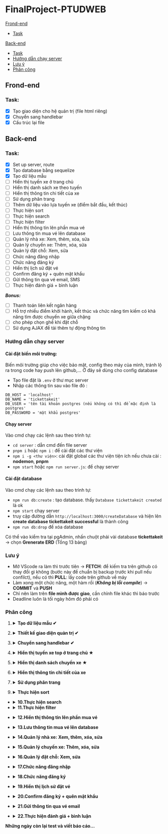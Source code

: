 ﻿# FinalProject-PTUDWEB

[Frond-end](#frond-end)
  * [Task](#task)
  
[Back-end](#back-end)
  * [Task](#task-1)
  * [Hướng dẫn chạy server](#hướng-dẫn-chạy-server)
  * [Lưu ý](#lưu-ý)
  * [Phân công](#phân-công)
  

## Frond-end
### Task:
- [X] Tạo giao diện cho hệ quản trị (file html riêng)
- [X] Chuyển sang handlebar
- [X] Cấu trúc lại file
## Back-end
### Task:
- [X] Set up server, route
- [X] Tạo database bằng sequelize
- [X] Tạo dữ liệu mẫu
- [ ] Hiển thị tuyến xe ở trang chủ
- [ ] Hiển thị danh sách xe theo tuyến
- [ ] Hiển thị thông tin chi tiết của xe
- [ ] Sử dụng phân trang
- [ ] Thêm dữ liệu vào lựa tuyến xe (điểm bắt đầu, kết thúc)
- [ ] Thực hiện sort
- [ ] Thực hiện search
- [ ] Thực hiện filter
- [ ] Hiển thị thông tin lên phần mua vé
- [ ] Lưu thông tin mua vé lên database
- [ ] Quản lý nhà xe: Xem, thêm, xóa, sửa
- [ ] Quản lý chuyến xe: Thêm, xóa, sửa
- [ ] Quản lý đặt chỗ: Xem, sửa
- [ ] Chức năng đăng nhập
- [ ] Chức năng đăng ký
- [ ] Hiển thị lịch sử đặt vé
- [ ] Confirm đăng ký + quên mật khẩu
- [ ] Gửi thông tin qua vé email, SMS
- [ ] Thực hiện đánh giá + bình luận

***Bonus:***
- [ ] Thanh toán liên kết ngân hàng
- [ ] Hỗ trợ nhiều điểm khởi hành, kết thúc và chức năng tìm kiếm có khả năng tìm được chuyến xe giữa chặng 
- [ ] cho phép chọn ghế khi đặt chỗ
- [ ] Sử dụng AJAX để tải thêm tự động thông tin
### Hướng dẫn chạy server
#### Cài đặt biến môi trường:
Biến môi trường giúp cho việc bảo mật, config theo máy của mình, tránh lộ ra trong code hay push lên github,... Ở đây sẽ dùng cho config database
- Tạo file đặt là `.env` ở thư mục server
- Nhập các thông tin sau vào file đó :
```
DB_HOST = 'localhost'
DB_NAME = 'tickettakeit'
DB_USER = 'tên tài khoản postgres (nếu không có thì để mặc định là postgres'
DB_PASSWORD = 'mật khẩu postgres'
```
#### Chạy server
Vào cmd chạy các lệnh sau theo trình tự:
- `cd server` : dẫn cmd đến file server
- `pnpm i` hoặc `npm i` : để cài đặt các thư viện
- `npm i -g <thư viện>`: cài đặt global các thư viện tiện ích nếu chưa cài : **nodemon**, **pnpm**
- `npm start` hoặc `npm run server.js`: để chạy server

#### Cài đặt database

 Vào cmd chạy các lệnh sau theo trình tự:
- `npm run db:create` : tạo database. thấy `Database tickettakeit created` là ok
- `npm start` chạy server
- truy cập đường dẫn `http://localhost:3000/createDatabase` và hiện lên **create database tickettakeit successful** là thành công
- `npm run db:drop` để xóa database

Có thể vào kiểm tra tại pgAdmin, nhấn chuột phải vài database **tickettakeit** -> chọn **Grenerate ERD** (Tổng 13 bảng)
### Lưu ý
- Mở VScode ra làm thì trước tiên &rarr; **FETCH**: để kiếm tra trên github có thay đổi gì không (bước này để chuẩn bị backup trước khi pull nếu confilct), nếu có thì **PULL**: lấy code trên github về máy
- Làm xong một chức năng, một hàm rồi (***Không bị lỗi compile***) &rarr; **COMMIT** và **PUSH**
- Chỉ nên làm trên **file mình được giao**, cần chỉnh file khác thì báo trước
- Deadline luôn là tối ngày hôm đó phải có
### Phân công
1. <details><summary> <b>Tạo dữ liệu mẫu 	&#10004</b> </summary>
    <ul><li>Người làm: Dũng</li>
    <li>Mô tả: Cần  có ít nhất 10 chuyến xe thuộc 4-5 nhà xe, 3-4 loại xe, có nội dung mô tả và hình ảnh minh hoạ đầy đủ. Thông tin nhà xe có thông tin đánh giá và bình luận đầy đủ</li>
    <li>Deadline: 18/12/2022</li>
    </ul>
  </detail>
  
2.  <details><summary> <b>Thiết kế giao diện quản trị 	&#10004</b> </summary>
    <ul><li>Người làm: Quỳnh, Niên</li>
    <li>Mô tả:  
    <ul>
          <li> Đăng nhập bằng tài khoản riêng</li>
          <li>Quản lý nhà xe: Xem, thêm, xóa, sửa</li>
          <li>Quản lý chuyến xe: Thêm, xóa, sửa</li>
          <li>Quản lý đặt chỗ: Xem, sửa</li>
          <li>Thiết kế html ở folder riêng của mình, xong xuôi thì để tất cả file html vào <b>client/views</b>.
             File hình, css, js để lần lượt ở <b>client/img</b>, <b>client/css</b>, <b>client/js</b> </li>
    </ul>
    </li>
    <li>Deadline: 18/12/2022</li>
    </ul>
  </detail>
  
3.  <details><summary> <b> Chuyển sang handlebar 	&#10004</b> </summary>
    <ul><li>Người làm: Hiện</li>
    <li>Mô tả: 
        <ul>
            <li>Chuyển các file html sang handlebar .hbs, 
                Lưu ý ở các thẻ mà server có thể truyền dữ liệu vào</li>
            <li>Sửa đường dẫn đến các file css, js ví dụ src="../public/css/style.css"
                thành src="/css/style.css" <i>(tham khảo file main.hbs trong client/views/layouts)</i>
            </li>
        </ul>
    </li>
    <li>Deadline: 19/12/2022</li>
    </ul>
  </detail>
  
4.  <details><summary> <b> Hiển thị tuyến xe top ở trang chủ &#9733</b> </summary>
    <ul><li>Người làm: </li>
    <li>Mô tả: 
        <ul>File làm việc : /server/controllers/busDataController_copy.js</ul>
    </li>
    <li>Deadline: 22/12/2022</li>
    </ul>
  </detail>

5.  <details><summary> <b> Hiển thị danh sách chuyến xe &#9733</b> </summary>
    <ul><li>Người làm: </li>
    <li>Mô tả: 
        <ul>File làm việc : /server/controllers/busDataController.js</ul>
    </li>
    <li>Deadline: 23/12/2022</li>
    </ul>
  </detail>

6.  <details><summary> <b> Hiển thị thông tin chi tiết của xe</b> </summary>
    <ul><li>Người làm: </li>
    <li>Mô tả: 
        <ul></ul>
    </li>
    <li>Deadline: 23/12/2022</li>
    </ul>
  </detail>
  
7.  <details><summary> <b> Sử dụng phân trang</b> </summary>
    <ul><li>Người làm: </li>
    <li>Mô tả: 
        <ul></ul>
    </li>
    <li>Deadline: 24/12/2022</li>
    </ul>
  </detail>
  
  
9.  <details><summary> <b> Thực hiện sort</b> </summary>
    <ul><li>Người làm: </li>
    <li>Mô tả: 
        <ul></ul>
    </li>
    <li>Deadline: 25/12/2022</li>
    </ul>
  </detail>
  
 
 - <details><summary> <b>10.Thực hiện search</b> </summary>
      <ul><li>Người làm: </li>
      <li>Mô tả: 
          <ul></ul>
      </li>
      <li>Deadline: 25/12/2022</li>
      </ul>
    </detail>
 - <details><summary> <b>11.Thực hiện filter</b> </summary>
    <ul><li>Người làm: </li>
    <li>Mô tả: 
        <ul></ul>
    </li>
    <li>Deadline: 25/12/2022</li>
    </ul>
  </detail>

 - <details><summary> <b>12.Hiển thị thông tin lên phần mua vé</b> </summary>
    <ul><li>Người làm: </li>
    <li>Mô tả: 
        <ul></ul>
    </li>
    <li>Deadline: 26/12/2022</li>
    </ul>
  </detail>
  
 - <details><summary> <b>13.Lưu thông tin mua vé lên database</b> </summary>
    <ul><li>Người làm: </li>
    <li>Mô tả: 
        <ul></ul>
    </li>
    <li>Deadline: 26/12/2022</li>
    </ul>
  </detail>
  
 - <details><summary> <b>14.Quản lý nhà xe: Xem, thêm, xóa, sửa</b> </summary>
    <ul><li>Người làm: </li>
    <li>Mô tả: 
        <ul></ul>
    </li>
    <li>Deadline: 26/12/2022</li>
    </ul>
  </detail>
  
 - <details><summary> <b>15.Quản lý chuyến xe: Thêm, xóa, sửa</b> </summary>
    <ul><li>Người làm: </li>
    <li>Mô tả: 
        <ul></ul>
    </li>
    <li>Deadline: 27/12/2022</li>
    </ul>
  </detail>
  
 - <details><summary> <b>16.Quản lý đặt chỗ: Xem, sửa</b> </summary>
    <ul><li>Người làm: </li>
    <li>Mô tả: 
        <ul></ul>
    </li>
    <li>Deadline: 26/12/2022</li>
    </ul>
  </detail>
  
 - <details><summary> <b>17.Chức năng đăng nhập</b> </summary>
    <ul><li>Người làm: </li>
    <li>Mô tả: 
        <ul></ul>
    </li>
    <li>Deadline: 27/12/2022</li>
    </ul>
  </detail>
  
 - <details><summary> <b>18.Chức năng đăng ký</b> </summary>
    <ul><li>Người làm: </li>
    <li>Mô tả: 
        <ul></ul>
    </li>
    <li>Deadline: 27/12/2022</li>
    </ul>
  </detail>
  
 - <details><summary> <b>19.Hiển thị lịch sử đặt vé</b> </summary>
    <ul><li>Người làm: </li>
    <li>Mô tả: 
        <ul></ul>
    </li>
    <li>Deadline: 27/12/2022</li>
    </ul>
  </detail>
  
 - <details><summary> <b>20.Confirm đăng ký + quên mật khẩu</b> </summary>
    <ul><li>Người làm: </li>
    <li>Mô tả: 
        <ul></ul>
    </li>
    <li>Deadline: 28/12/2022</li>
    </ul>
  </detail>
  
 - <details><summary> <b>21.Gửi thông tin qua vé email</b> </summary>
    <ul><li>Người làm: </li>
    <li>Mô tả: 
        <ul></ul>
    </li>
    <li>Deadline: 28/12/2022</li>
    </ul>
  </detail>
  
 - <details><summary> <b>22.Thực hiện đánh giá + bình luận</b> </summary>
    <ul><li>Người làm: </li>
    <li>Mô tả: 
        <ul></ul>
    </li>
    <li>Deadline: 29/12/2022</li>
    </ul>
  </detail>
  
**Những ngày còn lại test và viết báo cáo...**